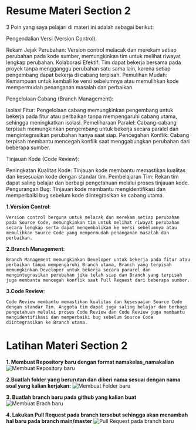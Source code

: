 
# Resume Materi Section 2

3 Poin yang saya pelajari di materi ini adalah sebagai berikut: 

Pengendalian Versi (Version Control):

Rekam Jejak Perubahan: Version control melacak dan merekam setiap perubahan pada kode sumber, memungkinkan tim untuk melihat riwayat lengkap perubahan.
Kolaborasi Efektif: Tim dapat bekerja bersama pada proyek tanpa mengganggu perubahan satu sama lain, karena setiap pengembang dapat bekerja di cabang terpisah.
Pemulihan Mudah: Kemampuan untuk kembali ke versi sebelumnya atau memulihkan kode mempermudah penanganan masalah dan perbaikan.

Pengelolaan Cabang (Branch Management):

Isolasi Fitur: Pengelolaan cabang memungkinkan pengembang untuk bekerja pada fitur atau perbaikan tanpa mempengaruhi cabang utama, sehingga meningkatkan isolasi.
Pemeliharaan Paralel: Cabang-cabang terpisah memungkinkan pengembang untuk bekerja secara paralel dan mengintegrasikan perubahan hanya saat siap.
Pencegahan Konflik: Cabang terpisah membantu mencegah konflik saat menggabungkan perubahan dari beberapa sumber.

Tinjauan Kode (Code Review):

Peningkatan Kualitas Kode: Tinjauan kode membantu memastikan kualitas dan kesesuaian kode dengan standar tim.
Pembelajaran Tim: Rekan tim dapat saling belajar dan berbagi pengetahuan melalui proses tinjauan kode.
Pengurangan Bug: Tinjauan kode membantu mengidentifikasi dan memperbaiki bug sebelum kode diintegrasikan ke cabang utama.

**1.Version Control**:

    Version control berguna untuk melacak dan merekam setiap perubahan pada Source Code, memungkinkan tim untuk melihat riwayat perubahan secara lengkap serta dapat mengembalikan ke versi sebelumnya atau memulihkan Source Code yang mempermudah penanganan masalah dan perbaikan.

**2.Branch Management**:

    Branch Management memungkinkan Developer untuk bekerja pada fitur atau perbaikan tanpa mempengaruhi Branch utama, Branch yang terpisah memungkinkan Developer untuk bekerja secara pararel dan mengintegrasikan perubahan jika telah siap dan Branch yang terpisah juga membantu mencegah konflik saat Pull Request dari beberapa sumber.


**3.Code Review**:

    Code Review membantu memastikan kualitas dan kesesuaian Source Code dengan standar Tim. Anggota tim dapat juga saling belajar dan berbagi pengetahuan melalui proses Code Review dan Code Review juga membantu mengidentifikasi dan memperbaiki bug sebelum Source Code diintegrasikan ke Branch utama.

# Latihan Materi Section 2

**1. Membuat Repository baru dengan format namakelas_namakalian**
![Membuat Repository baru](https://ibb.co/xMTwxRx)

**2.Buatlah folder yang berurutan dan diberi nama sesuai dengan nama soal yang kalian kerjakan:**
![Membuat Folder baru](https://ibb.co/DYYtRNr)

**3. Buatlah branch baru pada github yang kalian buat**
![Membuat Brach baru](https://ibb.co/jGt5ZJZ)

**4. Lakukan Pull Request pada branch tersebut sehingga akan menambah hal baru pada branch main/master**
![Pull Request pada branch baru](https://ibb.co/zPgyMh8)







